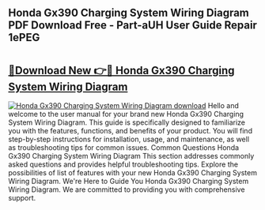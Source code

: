 ## Honda Gx390 Charging System Wiring Diagram PDF Download Free - Part-aUH User Guide Repair 1ePEG

# <h2><a href="http://dfhxaw.blite.top/?on=Honda+Gx390+Charging+System+Wiring+Diagram">🔗Download New 👉🔴 Honda Gx390 Charging System Wiring Diagram</a></h2>

[![Honda Gx390 Charging System Wiring Diagram download](https://i.imgur.com/lujVjoI.png)](http://dfhxaw.blite.top/?on=Honda+Gx390+Charging+System+Wiring+Diagram)
Hello and welcome to the user manual for your brand new Honda Gx390 Charging System Wiring Diagram. This guide is specifically designed to familiarize you with the features, functions, and benefits of your product. You will find step-by-step instructions for installation, usage, and maintenance, as well as troubleshooting tips for common issues. Common Questions Honda Gx390 Charging System Wiring Diagram This section addresses commonly asked questions and provides helpful troubleshooting tips. Explore the possibilities of list of features with your new Honda Gx390 Charging System Wiring Diagram. We're Here to Guide You Honda Gx390 Charging System Wiring Diagram. We are committed to providing you with comprehensive support.
